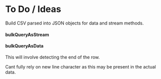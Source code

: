 # To Do / Ideas
Build CSV parsed into JSON objects for data and stream methods.
#### bulkQueryAsStream
#### bulkQueryAsData
This will involve detecting the end of the row.  

Cant fully rely on new line character as this may be present in the actual data.